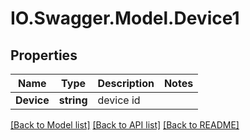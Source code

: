 # IO.Swagger.Model.Device1
## Properties

Name | Type | Description | Notes
------------ | ------------- | ------------- | -------------
**Device** | **string** | device id | 

[[Back to Model list]](../README.md#documentation-for-models) [[Back to API list]](../README.md#documentation-for-api-endpoints) [[Back to README]](../README.md)

